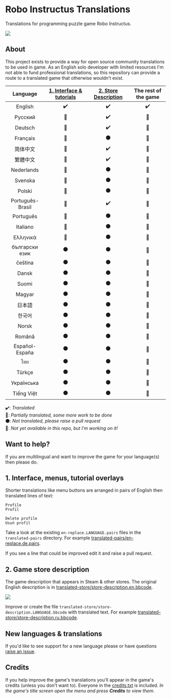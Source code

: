 Robo Instructus Translations
============================
Translations for programming puzzle game Robo Instructus.

![](https://user-images.githubusercontent.com/2331607/61449475-ee2c4c80-a94c-11e9-9390-3832f9c7f1e0.png)

## About
This project exists to provide a way for open source community translations to be used in game. As an English solo developer with limited resources I'm not able to fund professional translations, so this repository can provide a route to a translated game that otherwise wouldn't exist.

Language | [1. Interface & tutorials](#1-interface-menus-tutorial-overlays "Interface, menus, tutorial overlays") | [2. Store Description](#2-game-store-description "Game description that appears in Steam & other stores.") | The rest of the game
:---: | :---: | :---: | :---:
English | :heavy_check_mark: | :heavy_check_mark: | :heavy_check_mark:
Русский | :large_blue_circle: | :heavy_check_mark: | :no_entry_sign:
Deutsch | :large_blue_circle: | :heavy_check_mark: | :no_entry_sign:
Français | :large_blue_circle: | :black_circle: | :no_entry_sign:
简体中文 | :large_blue_circle: | :heavy_check_mark: | :no_entry_sign:
繁體中文 | :large_blue_circle: | :heavy_check_mark: | :no_entry_sign:
Nederlands | :large_blue_circle: | :black_circle: | :no_entry_sign:
Svenska | :large_blue_circle: | :black_circle: | :no_entry_sign:
Polski | :large_blue_circle: | :black_circle: | :no_entry_sign:
Português-Brasil | :large_blue_circle: | :heavy_check_mark: | :no_entry_sign:
Português | :large_blue_circle: | :black_circle: | :no_entry_sign:
Italiano | :large_blue_circle: | :black_circle: | :no_entry_sign:
Ελληνικά | :large_blue_circle: | :black_circle: | :no_entry_sign:
български език | :black_circle: | :black_circle: | :no_entry_sign:
čeština | :black_circle: | :black_circle: | :no_entry_sign:
Dansk | :black_circle: | :black_circle: | :no_entry_sign:
Suomi | :black_circle: | :black_circle: | :no_entry_sign:
Magyar | :black_circle: | :black_circle: | :no_entry_sign:
日本語 | :black_circle: | :black_circle: | :no_entry_sign:
한국어 | :black_circle: | :black_circle: | :no_entry_sign:
Norsk | :black_circle: | :black_circle: | :no_entry_sign:
Română | :black_circle: | :black_circle: | :no_entry_sign:
Español-España | :black_circle: | :black_circle: | :no_entry_sign:
ไทย | :black_circle: | :black_circle: | :no_entry_sign:
Türkçe | :black_circle: | :black_circle: | :no_entry_sign:
Українська | :black_circle: | :black_circle: | :no_entry_sign:
Tiếng Việt | :black_circle: | :black_circle: | :no_entry_sign:

:heavy_check_mark:: _Translated_<br/>
:large_blue_circle:: _Partially translated, some more work to be done_<br/>
:black_circle:: _Not translated, please raise a pull request_<br/>
:no_entry_sign:: _Not yet available in this repo, but I'm working on it!_

## Want to help?
If you are multilingual and want to improve the game for your language(s) then please do.

## 1. Interface, menus, tutorial overlays
Shorter translations like menu buttons are arranged in pairs of English then translated lines of text:
```
Profile
Profil

Delete profile
Usuń profil
```

Take a look at the existing `en-replace.LANGUAGE.pairs` files in the `translated-pairs` directory. For example [translated-pairs/en-replace.de.pairs](./translated-pairs/en-replace.de.pairs).

If you see a line that could be improved edit it and raise a pull request.

## 2. Game store description
The game description that appears in Steam & other stores. The original English description is in [translated-store/store-description.en.bbcode](./translated-store/store-description.en.bbcode).

![](https://user-images.githubusercontent.com/2331607/59967068-293d8a80-951d-11e9-92c4-549bbeafe3a8.png)

Improve or create the file `translated-store/store-description.LANGUAGE.bbcode` with translated text. For example [translated-store/store-description.ru.bbcode](./translated-store/store-description.ru.bbcode).

## New languages & translations
If you'd like to see support for a new language please or have questions [raise an issue](https://github.com/big-ab-games/robo-instructus-translation/issues/new).

## Credits
If you help improve the game's translations you'll appear in the game's credits (unless you don't want to). Everyone in the [credits.txt](./credits.txt) is included. _In the game's title screen open the menu and press **Credits** to view them_.
